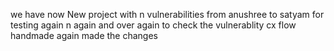 we have now New project with n vulnerabilities from anushree to satyam for testing again n again and over again to check the vulnerablity cx flow handmade
again made the changes 
